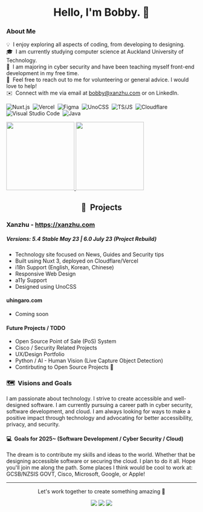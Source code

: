 <h1 align="center">Hello, I'm Bobby. 🤠</h1>

### About Me

💡 &nbsp;I enjoy exploring all aspects of coding, from developing to designing.\
🎓 &nbsp;I am currently studying computer science at Auckland University of Technology.\
🌱 &nbsp;I am majoring in cyber security and have been teaching myself front-end development in my free time.\
💬 &nbsp;Feel free to reach out to me for volunteering or general advice. I would love to help! \
✉️ &nbsp;Connect with me via email at bobby@xanzhu.com or on LinkedIn.

![Nuxt.js](https://img.shields.io/badge/-nuxt.js-05122A?style=flat&logo=nuxt.js)&nbsp;
![Vercel](https://img.shields.io/badge/-Vercel-05122A?style=flat&logo=Vercel)&nbsp;
![Figma](https://img.shields.io/badge/-Figma-05122A?style=flat&logo=Figma)&nbsp;
![UnoCSS](https://img.shields.io/badge/-unocss-05122A?style=flat&logo=unocss)&nbsp;
![TS/JS](https://img.shields.io/badge/-TS/JS-05122A?style=flat&logo=typescript)&nbsp;
![Cloudflare](https://img.shields.io/badge/-cloudflare-05122A?style=flat&logo=cloudflare)&nbsp;
![Visual Studio Code](https://img.shields.io/badge/-Visual%20Studio%20Code-05122A?style=flat&logo=visual-studio-code&logoColor=007ACC)&nbsp;
![Java](https://img.shields.io/badge/-Java-05122A?style=flat&logo=Java)&nbsp;

<p>
<a href="https://github.com/xanzhu"> 
  <img height="180em" src="https://github-readme-stats.vercel.app/api?username=xanzhu&count_private=true&show_icons=true&theme=midnight-purple"/>
  <img height="180em" src="https://github-readme-stats.vercel.app/api/top-langs/?username=xanzhu&layout=compact&theme=midnight-purple" />
</a>
</p>

<h2 align="center">🚧 &nbsp;Projects</h2>

### Xanzhu - https://xanzhu.com

##### Versions: 5.4 Stable May 23 | 6.0 July 23 (Project Rebuild)
- Technology site focused on News, Guides and Security tips
- Built using Nuxt 3, deployed on Cloudflare/Vercel
- i18n Support (English, Korean, Chinese)
- Responsive Web Design
- a11y Support
- Designed using UnoCSS

#### uhingaro.com
- Coming soon

#### Future Projects / TODO
- Open Source Point of Sale (PoS) System
- Cisco / Security Related Projects
- UX/Design Portfolio
- Python / AI - Human Vision (Live Capture Object Detection)
- Contirbuting to Open Source Projects 👀

### 🗺️ &nbsp;Visions and Goals 

I am passionate about technology. I strive to create accessible and well-designed software. I am currently pursuing a career path in cyber security, software development, and cloud. I am always looking for ways to make a positive impact through technology and advocating for better accessibility, privacy, and security.

#### 💻 &nbsp;Goals for 2025~ (Software Development / Cyber Security / Cloud)

The dream is to contribute my skills and ideas to the world. Whether that be designing accessible software or securing the cloud. I plan to do it all.
Hope you'll join me along the path. Some places I think would be cool to work at: GCSB/NZSIS GOVT, Cisco, Microsoft, Google, or Apple!

----

<p align="center">Let's work together to create something amazing 🥳 </p>
<p align="center">
<a href="https://xanzhu.com" target="_blank"><img src="https://img.shields.io/badge/-xanzhu.com-000000?style=flat&logo=Brave"/></a>
<a href="https://linkedin.com/in/uhingaro" target="_blank"><img src="https://img.shields.io/badge/-Bobby-0077B5?style=flat&logo=Linkedin&logoColor=white"/></a>
<a href="mailto:bobby@xanzhu.com"><img src="https://img.shields.io/badge/-bobby@xanzhu.com-FFFFFF?style=flat&logo=Gmail"/></a>
</p>

